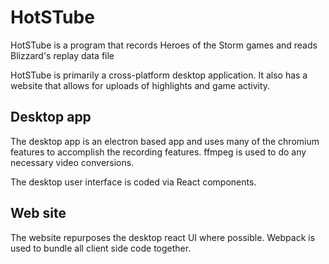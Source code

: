 # HotSTube

HotSTube is a program that records Heroes of the Storm games and reads Blizzard's replay data file 

HotSTube is primarily a cross-platform desktop application. It also has a website that allows for uploads of highlights and game activity.

## Desktop app

The desktop app is an electron based app and uses many of the chromium features to accomplish the recording features. ffmpeg is used to do any necessary video conversions.

The desktop user interface is coded via React components.  

## Web site

The website repurposes the desktop react UI where possible. Webpack is used to bundle all client side code together. 
